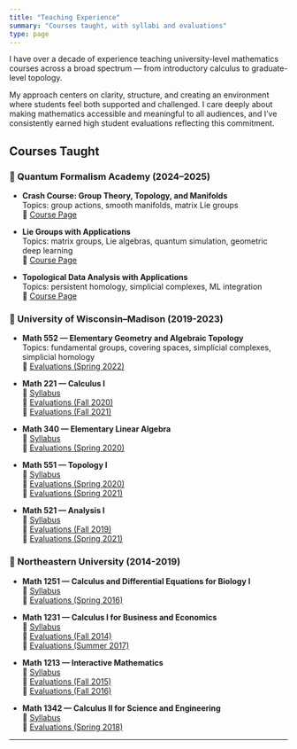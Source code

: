 ```yaml
---
title: "Teaching Experience"
summary: "Courses taught, with syllabi and evaluations"
type: page
---
```


I have over a decade of experience teaching university-level mathematics courses across a broad spectrum — from introductory calculus to graduate-level topology.

My approach centers on clarity, structure, and creating an environment where students feel both supported and challenged. I care deeply about making mathematics accessible and meaningful to all audiences, and I’ve consistently earned high student evaluations reflecting this commitment.

## Courses Taught

### 📘 Quantum Formalism Academy (2024–2025)

- **Crash Course: Group Theory, Topology, and Manifolds**  
  Topics: group actions, smooth manifolds, matrix Lie groups  
  📄 [Course Page](https://quantumformalism.academy/crash-course-on-groups-topology-manifolds)

- **Lie Groups with Applications**  
  Topics: matrix groups, Lie algebras, quantum simulation, geometric deep learning  
  📄 [Course Page](https://quantumformalism.academy/lie-groups-with-applications)

- **Topological Data Analysis with Applications**  
  Topics: persistent homology, simplicial complexes, ML integration  
  📄 [Course Page](https://quantumformalism.academy/topological-data-analysis-with-applications)

### 📘 University of Wisconsin–Madison (2019-2023)

- **Math 552 — Elementary Geometry and Algebraic Topology**  
  Topics: fundamental groups, covering spaces, simplicial complexes, simplicial homology  
  💬 [Evaluations (Spring 2022)](/myWebpage/uploads/survey_results_aggregate_20220711_1745.pdf)

- **Math 221 — Calculus I**  
  📄 [Syllabus](/myWebpage/uploads/221-hepler-f20.pdf)  
  💬 [Evaluations (Fall 2020)](/myWebpage/uploads/survey_results_aggregate_20210630_1337.pdf)  
  💬 [Evaluations (Fall 2021)](/myWebpage/uploads/survey_results_aggregate_20220711_1744.pdf)

- **Math 340 — Elementary Linear Algebra**  
  📄 [Syllabus](/myWebpage/uploads/340-hepler_spring2020.pdf)  
  💬 [Evaluations (Spring 2020)](/myWebpage/uploads/survey_results_aggregate_20200515_0758.pdf)

- **Math 551 — Topology I**  
  📄 [Syllabus](/myWebpage/uploads/551_hepler_spring20.docx)  
  💬 [Evaluations (Spring 2020)](/myWebpage/uploads/survey_results_aggregate_20200525_1115.pdf)  
  💬 [Evaluations (Spring 2021)](/myWebpage/uploads/math551_spring2021_courseevals.pdf)

- **Math 521 — Analysis I**  
  📄 [Syllabus](/myWebpage/uploads/521_hepler_fall19.pdf)  
  💬 [Evaluations (Fall 2019)](/myWebpage/uploads/survey_results_aggregate_20200525_1119.pdf)  
  💬 [Evaluations (Spring 2021)](/myWebpage/uploads/math521_spring2021_courseevaluations.pdf)

### 📘 Northeastern University (2014-2019)

- **Math 1251 — Calculus and Differential Equations for Biology I**  
  📄 [Syllabus](/myWebpage/uploads/1251syllabus.pdf)  
  💬 [Evaluations (Spring 2016)](/myWebpage/uploads/studentevalspring2016math1251.pdf)

- **Math 1231 — Calculus I for Business and Economics**  
  📄 [Syllabus](/myWebpage/uploads/1231syllabus.pdf)  
  💬 [Evaluations (Fall 2014)](/myWebpage/uploads/studentevalfall2014math1231.pdf)  
  💬 [Evaluations (Summer 2017)](/myWebpage/uploads/summer2017math1231.pdf)

- **Math 1213 — Interactive Mathematics**  
  📄 [Syllabus](/myWebpage/uploads/1213syllabus.pdf)  
  💬 [Evaluations (Fall 2015)](/myWebpage/uploads/studentevalfall2015math1213.pdf)  
  💬 [Evaluations (Fall 2016)](/myWebpage/uploads/studentevalfall2016math1213.pdf)

- **Math 1342 — Calculus II for Science and Engineering**  
  📄 [Syllabus](/myWebpage/uploads/1342-syllabus-spring-2018-hepler.pdf)  
  💬 [Evaluations (Spring 2018)](/myWebpage/uploads/math1342spring18evals.pdf)
---